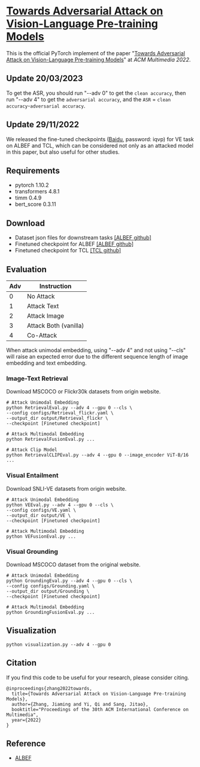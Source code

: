 
# [Towards Adversarial Attack on Vision-Language Pre-training Models](https://arxiv.org/abs/2206.09391)

This is the official PyTorch implement of the paper "[Towards Adversarial Attack on Vision-Language Pre-training Models](https://arxiv.org/abs/2206.09391)" at *ACM Multimedia 2022*. 

<!-- <img src="img.png" width=500> -->

## Update 20/03/2023
To get the ASR, you should run "--adv 0" to get the `clean accuracy`, then run "--adv 4" to get the `adversarial accuracy`, and the `ASR` = `clean accuracy`-`adversarial accuracy`.

## Update 29/11/2022
We released the fine-tuned checkpoints ([Baidu](https://pan.baidu.com/s/1hHkSBgv23rx0zSywBXwwWA?pwd=iqvp), password: iqvp) for VE task on ALBEF and TCL, which can be considered not only as an attacked model in this paper, but also useful for other studies.


## Requirements
- pytorch 1.10.2
- transformers 4.8.1
- timm 0.4.9
- bert_score 0.3.11


## Download
- Dataset json files for downstream tasks [[ALBEF github]](https://github.com/salesforce/ALBEF)
- Finetuned checkpoint for ALBEF [[ALBEF github]](https://github.com/salesforce/ALBEF)
- Finetuned checkpoint for TCL [[TCL github]](https://github.com/uta-smile/TCL)


## Evaluation
|Adv|Instruction|
|---|---|
|0|No Attack|
|1|Attack Text|
|2|Attack Image|
|3|Attack Both (vanilla)|
|4|Co-Attack|

When attack unimodal embedding, using "--adv 4" and not using "--cls" will raise an expected error due to the different sequence length of image embedding and text embedding. 
### Image-Text Retrieval
Download MSCOCO or Flickr30k datasets from origin website.
```
# Attack Unimodal Embedding
python RetrievalEval.py --adv 4 --gpu 0 --cls \
--config configs/Retrieval_flickr.yaml \
--output_dir output/Retrieval_flickr \
--checkpoint [Finetuned checkpoint]

# Attack Multimodal Embedding
python RetrievalFusionEval.py ...

# Attack Clip Model
python RetrievalCLIPEval.py --adv 4 --gpu 0 --image_encoder ViT-B/16  ...
```

### Visual Entailment
Download SNLI-VE datasets from origin website.
```
# Attack Unimodal Embedding
python VEEval.py --adv 4 --gpu 0 --cls \
--config configs/VE.yaml \
--output_dir output/VE \
--checkpoint [Finetuned checkpoint]

# Attack Multimodal Embedding
python VEFusionEval.py ...
```

### Visual Grounding
Download MSCOCO dataset from the original website.
```
# Attack Unimodal Embedding
python GroundingEval.py --adv 4 --gpu 0 --cls \
--config configs/Grounding.yaml \
--output_dir output/Grounding \
--checkpoint [Finetuned checkpoint]

# Attack Multimodal Embedding
python GroundingFusionEval.py ...
```

## Visualization
```
python visualization.py --adv 4 --gpu 0
```
## Citation
If you find this code to be useful for your research, please consider citing.
```
@inproceedings{zhang2022towards,
  title={Towards Adversarial Attack on Vision-Language Pre-training Models},
  author={Zhang, Jiaming and Yi, Qi and Sang, Jitao},
  booktitle="Proceedings of the 30th ACM International Conference on Multimedia",
  year={2022}
}
```

## Reference
- [ALBEF](https://github.com/salesforce/ALBEF)
